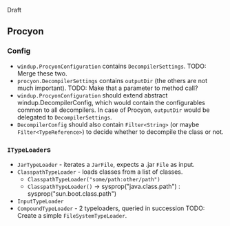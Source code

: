 Draft

## Procyon

### Config
* `windup.ProcyonConfiguration` contains `DecompilerSettings`. TODO: Merge these two.
* `procyon.DecompilerSettings` contains `outputDir` (the others are not much important). TODO: Make that a parameter to method call?
* `windup.ProcyonConfiguration` should extend abstract windup.DecompilerConfig<T>, which would contain the configurables common to all decompilers. In case of Procyon, `outputDir` would be delegated to `DecompilerSettings`.
* `DecompilerConfig` should also contain `Filter<String>` (or maybe `Filter<TypeReference>`) to decide whether to decompile the class or not.


### `ITypeLoader`s

* `JarTypeLoader` - iterates a `JarFile`, expects a .jar `File` as input.
* `ClasspathTypeLoader` - loads classes from a list of classes.
    * `ClasspathTypeLoader("some/path:other/path")`
    * `ClasspathTypeLoader()` -> sysprop("java.class.path") : sysprop("sun.boot.class.path")
* `InputTypeLoader`
* `CompoundTypeLoader` - 2 typeloaders, queried in succession
TODO: Create a simple `FileSystemTypeLoader`.